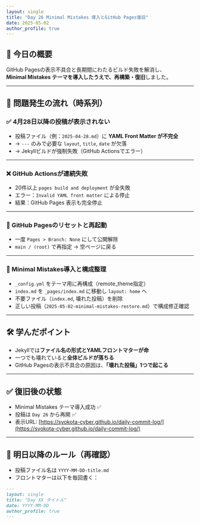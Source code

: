 ```yaml
---
layout: single
title: "Day 26 Minimal Mistakes 導入とGitHub Pages復旧"
date: 2025-05-02
author_profile: true
---
```


## 📅 今日の概要

GitHub Pagesの表示不具合と長期間にわたるビルド失敗を解消し、  
**Minimal Mistakes テーマを導入したうえで、再構築・復旧**しました。

---

## 🧨 問題発生の流れ（時系列）

### ✅ 4月28日以降の投稿が表示されない

- 投稿ファイル（例：`2025-04-28.md`）に **YAML Front Matter が不完全**
- → `---` のみで必要な `layout`, `title`, `date` が欠落
- → Jekyllビルドが強制失敗（GitHub Actionsでエラー）

---

### ❌ GitHub Actionsが連続失敗

- 20件以上 `pages build and deployment` が全失敗
- エラー：`Invalid YAML front matter` による停止
- 結果：GitHub Pages 表示も完全停止

---

### 🔁 GitHub Pagesのリセットと再起動

- 一度 `Pages > Branch: None` にして公開解除
- `main / (root)` で再指定 → 空ページに戻る

---

### 🎯 Minimal Mistakes導入と構成整理

- `_config.yml` をテーマ用に再構成（remote_theme指定）
- `index.md` を `_pages/index.md` に移動し `layout: home` へ
- 不要ファイル（`index.md`, 壊れた投稿）を削除
- 正しい投稿（`2025-05-02-minimal-mistakes-restore.md`）で構成修正確認

---

## 🛠 学んだポイント

- Jekyllでは**ファイル名の形式とYAMLフロントマターが命**
- 一つでも壊れていると**全体ビルドが落ちる**
- GitHub Pagesの表示不具合の原因は、**「壊れた投稿」1つで起こる**

---

## ✅ 復旧後の状態

- Minimal Mistakes テーマ導入成功 ✅
- 投稿は `Day 26` から再開 ✅
- 表示URL: [https://syokota-cyber.github.io/daily-commit-log/](https://syokota-cyber.github.io/daily-commit-log/)

---

## 🔄 明日以降のルール（再確認）

- 投稿ファイル名は `YYYY-MM-DD-title.md`
- フロントマターは以下を毎回書く：

```markdown
---
layout: single
title: "Day XX タイトル"
date: YYYY-MM-DD
author_profile: true
--- 